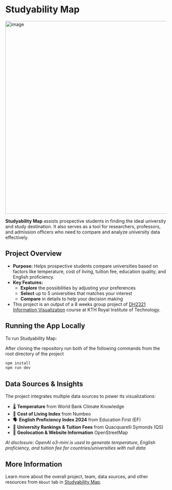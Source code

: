 # Studyability Map

<img width="600" alt="image" src="https://gits-15.sys.kth.se/storage/user/27025/files/cc8c7c94-5f62-4a0f-972d-e4506dcbefd5">

**Studyability Map** assists prospective students in finding the ideal university and study destination. It also serves as a tool for researchers, professors, and admission officers who need to compare and analyze university data effectively.

## Project Overview

- **Purpose:** Helps prospective students compare universities based on factors like temperature, cost of living, tuition fee, education quality, and English proficiency.
- **Key Features:**
  - **Explore** the possibilities by adjusting your preferences
  - **Select** up to 5 universities that matches your interest
  - **Compare** in details to help your decision making
- This project is an output of a 8 weeks group project of [DH2321 Information Visualization](https://www.kth.se/student/kurser/kurs/DH2321?l=en) course at KTH Royal Institute of Technology.

## Running the App Locally

To run Studyability Map:

After cloning the repository run both of the following commands from the root directory of the project
```bash
npm install
npm run dev
```

## Data Sources & Insights

The project integrates multiple data sources to power its visualizations:

- 🌡️ **Temperature** from World Bank Climate Knowledge
- 💸 **Cost of Living Index** from Numbeo
- 🗣️ **English Proficiency Index 2024** from Education First (EF)
- 🏫 **University Rankings & Tuition Fees** from Quacquarelli Symonds (QS)
- 📍 **Geolocation & Website Information** OpenStreetMap

*AI disclosure: OpenAI o3-mini is used to generate temperature, English proficiency, and tuition fee for countries/universities with null data*

## More Information

Learn more about the overall project, team, data sources, and other resources from `About` tab in [Studyability Map](https://gits-15.sys.kth.se/pages/DH2321-2025-Group-10/studyability/).
